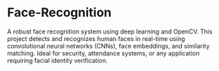 # Face-Recognition
A robust face recognition system using deep learning and OpenCV. This project detects and recognizes human faces in real-time using convolutional neural networks (CNNs), face embeddings, and similarity matching. Ideal for security, attendance systems, or any application requiring facial identity verification.
